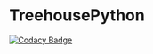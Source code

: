 # TreehousePython

[![Codacy Badge](https://staging-api.codacy.com/project/badge/Grade/bba34048e87c4852b7559f7b2565971b)](https://integration.codacy.com/app/paul/CssTests?utm_source=github.com&amp;utm_medium=referral&amp;utm_content=mrfyda/CssTests&amp;utm_campaign=Badge_Grade)
